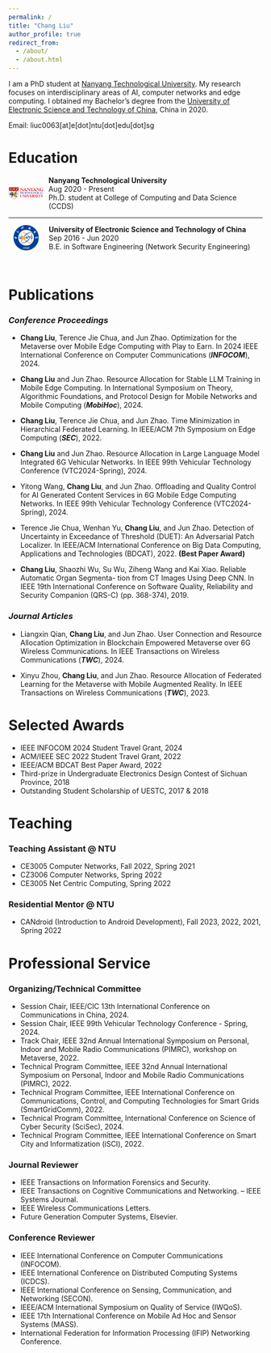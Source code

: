 ```yaml
---
permalink: /
title: "Chang Liu"
author_profile: true
redirect_from: 
  - /about/
  - /about.html
---
```


I am a PhD student at [Nanyang Technological University](https://www.ntu.edu.sg/). My research focuses on interdisciplinary areas of AI, computer networks and edge computing. I obtained my Bachelor’s degree from the [University of Electronic Science and Technology of China](https://www.uestc.edu.cn/), China in 2020.

Email: liuc0063\[at\]e[dot]ntu[dot]edu[dot]sg


# Education 

<div style="display: flex; align-items: center;">
    <div style="width: 70px; height: 50px; margin-right: 10px;">
        <img src="../images/NTU_Logo.png" alt="NTU Logo" style="width: 100%; height: 100%; object-fit: contain;" />
    </div>
    <div>
        <b>Nanyang Technological University</b> <br>
        Aug 2020 - Present  <br>
        Ph.D. student at College of Computing and Data Science (CCDS)
    </div>
</div>

---


<div style="display: flex; align-items: center;">
    <div style="width: 70px; height: 50px; margin-right: 10px;">
        <img src="../images/UESTC_Logo.png" alt="UESTC Logo" style="width: 100%; height: 100%; object-fit: contain;" />
    </div>
    <div>
        <b>University of Electronic Science and Technology of China</b> <br>
        Sep 2016 - Jun 2020 <br>
        B.E. in Software Engineering (Network Security Engineering)
    </div>
</div>

&nbsp;

# Publications 


### *Conference Proceedings*

+ **Chang Liu**, Terence Jie Chua, and Jun Zhao. Optimization for the Metaverse over Mobile Edge Computing with Play to Earn. In 2024 IEEE International Conference on Computer Communications (***INFOCOM***), 2024.
+ **Chang Liu** and Jun Zhao. Resource Allocation for Stable LLM Training in Mobile Edge Computing. In International Symposium on Theory, Algorithmic Foundations, and Protocol Design for Mobile Networks and Mobile Computing (***MobiHoc***), 2024.

+ **Chang Liu**, Terence Jie Chua, and Jun Zhao. Time Minimization in Hierarchical Federated Learning. In IEEE/ACM 7th Symposium on Edge Computing (***SEC***), 2022.

+ **Chang Liu** and Jun Zhao. Resource Allocation in Large Language Model Integrated 6G Vehicular Networks. In IEEE 99th Vehicular Technology Conference (VTC2024-Spring), 2024.

+ Yitong Wang, **Chang Liu**, and Jun Zhao. Offloading and Quality Control for AI Generated Content Services in 6G Mobile Edge Computing Networks. In IEEE 99th Vehicular Technology Conference (VTC2024-Spring), 2024.

+ Terence Jie Chua, Wenhan Yu, **Chang Liu**, and Jun Zhao. Detection of Uncertainty in Exceedance of Threshold (DUET): An Adversarial Patch Localizer. In IEEE/ACM International Conference on Big Data Computing, Applications and Technologies (BDCAT), 2022. **(Best Paper Award)**

+ **Chang Liu**, Shaozhi Wu, Su Wu, Ziheng Wang and Kai Xiao. Reliable Automatic Organ Segmenta- tion from CT Images Using Deep CNN. In IEEE 19th International Conference on Software Quality, Reliability and Security Companion (QRS-C) (pp. 368-374), 2019.

### *Journal Articles*

+ Liangxin Qian, **Chang Liu**, and Jun Zhao. User Connection and Resource Allocation Optimization in Blockchain Empowered Metaverse over 6G Wireless Communications. In IEEE Transactions on Wireless Communications (***TWC***), 2024.

+ Xinyu Zhou, **Chang Liu**, and Jun Zhao. Resource Allocation of Federated Learning for the Metaverse with Mobile Augmented Reality. In IEEE Transactions on Wireless Communications (***TWC***), 2023.

# Selected Awards

+ IEEE INFOCOM 2024 Student Travel Grant, 2024
+ ACM/IEEE SEC 2022 Student Travel Grant, 2022
+ IEEE/ACM BDCAT Best Paper Award, 2022
+ Third-prize in Undergraduate Electronics Design Contest of Sichuan Province, 2018
+ Outstanding Student Scholarship of UESTC, 2017 & 2018

# Teaching

### Teaching Assistant @ NTU
+ CE3005 Computer Networks, Fall 2022, Spring 2021
+ CZ3006 Computer Networks, Spring 2022
+ CE3005 Net Centric Computing, Spring 2022

### Residential Mentor @ NTU
+ CANdroid (Introduction to Android Development), Fall 2023, 2022, 2021, Spring 2022

# Professional Service

### Organizing/Technical Committee

+ Session Chair, IEEE/CIC 13th International Conference on Communications in China, 2024.
+ Session Chair, IEEE 99th Vehicular Technology Conference - Spring, 2024.
+ Track Chair, IEEE 32nd Annual International Symposium on Personal, Indoor and Mobile Radio Communications (PIMRC), workshop on Metaverse, 2022.
+ Technical Program Committee, IEEE 32nd Annual International Symposium on Personal, Indoor and
Mobile Radio Communications (PIMRC), 2022.
+ Technical Program Committee, IEEE International Conference on Communications, Control, and
Computing Technologies for Smart Grids (SmartGridComm), 2022.
+ Technical Program Committee, International Conference on Science of Cyber Security (SciSec), 2024.
+ Technical Program Committee, IEEE International Conference on Smart City and Informatization
(iSCI), 2022.

### Journal Reviewer

+ IEEE Transactions on Information Forensics and Security.
+ IEEE Transactions on Cognitive Communications and Networking. – IEEE Systems Journal.
+ IEEE Wireless Communications Letters.
+ Future Generation Computer Systems, Elsevier.

### Conference Reviewer
+ IEEE International Conference on Computer Communications (INFOCOM).
+ IEEE International Conference on Distributed Computing Systems (ICDCS).
+ IEEE International Conference on Sensing, Communication, and Networking (SECON). 
+ IEEE/ACM International Symposium on Quality of Service (IWQoS).
+ IEEE 17th International Conference on Mobile Ad Hoc and Sensor Systems (MASS).
+ International Federation for Information Processing (IFIP) Networking Conference.
